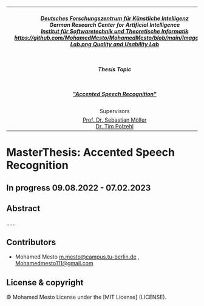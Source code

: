 <table border=0>
<tr border=0>
<td> <img align="left"  alt="Mohamed Mesto" width="100px" height='60px' src="https://github.com/MohamedMesto/MohamedMesto/blob/main/Images/QU-Lab.png"/> </td>
  <td align="center"> <h5><a href="https://www.dfki.de/web">
Deutsches Forschungszentrum für Künstliche Intelligenz
</a><br>German Research Center for Artificial Intelligence<br><a href="https://www.qu.tu-berlin.de/menue/qu/">Institut für Softwaretechnik und Theoretische Informatik<br>https://github.com/MohamedMesto/MohamedMesto/blob/main/Images/QU-Lab.png
Quality and Usability Lab</a></h5> </td>
  <td>  <img align="right"  alt="Mohamed Mesto" width="160px" height='60px' src="https://www.dfki.de/fileadmin/user_upload/DFKI/Medien/Logos/Logos_DFKI/DFKI_Logo.png"/></td>
</tr>
<tr border=0>
<td> </td><td  align="center"><h5> Thesis Topic </h5> </td><td> </td>
</tr>
<tr border=0>
<td> </td> <td align="center"><h5><a href="https://github.com/fraunhoferfokus">"Accented Speech Recognition"</a></h5> </td><td> </td>
</tr>
  <tr>
    <td> </td>
<td align="center">Supervisors</td>
    <td> </td>
</tr>
  <tr>
    <td> </td>  <td align="center"><a href="https://www.qu.tu-berlin.de/v-menue/team/professur/">	Prof. Dr. Sebastian Möller</a> </br><a href="https://www.linkedin.com/in/tim-polzehl-45a10a36/"> Dr. Tim Polzehl    </a></td>
      <td align="center"></td>
    
</tr>
</table>

# MasterThesis: Accented Speech Recognition
## In progress 09.08.2022 - 07.02.2023
## Abstract
......

## Contributors
- Mohamed Mesto m.mesto@campus.tu-berlin.de  , Mohamedmesto111@gmail.com


## License & copyright
© Mohamed Mesto
License under the [MIT License] (LICENSE).
